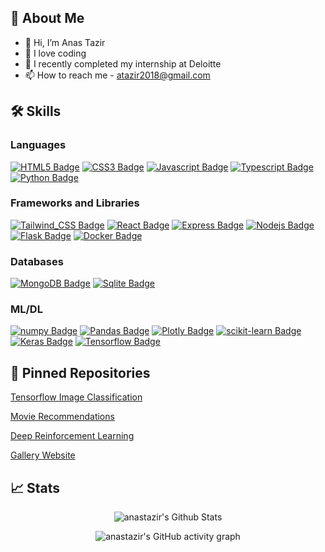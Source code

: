 ##  🚀 About Me

- 👋 Hi, I’m Anas Tazir
- 💞️ I love coding
- 💼 I recently completed my internship at Deloitte
- 📫 How to reach me - atazir2018@gmail.com

## 🛠 Skills
### Languages
[![HTML5 Badge](https://img.shields.io/badge/-HTML5-E34F26?style=for-the-badge&labelColor=black&logo=HTML5&logoColor=)](#)
[![CSS3 Badge](https://img.shields.io/badge/-CSS3-1572B6?style=for-the-badge&labelColor=black&logo=CSS3&logoColor=)](#)
[![Javascript Badge](https://img.shields.io/badge/-Javascript-F0DB4F?style=for-the-badge&labelColor=black&logo=javascript&logoColor=F0DB4F)](#) 
[![Typescript Badge](https://img.shields.io/badge/-Typescript-007acc?style=for-the-badge&labelColor=black&logo=typescript&logoColor=007acc)](#) 
[![Python Badge](https://img.shields.io/badge/-Python-3776AB?style=for-the-badge&labelColor=black&logo=python&logoColor=)](#)


### Frameworks and Libraries

[![Tailwind_CSS Badge](https://img.shields.io/badge/-Tailwind_CSS-38B2AC?style=for-the-badge&labelColor=black&logo=tailwind-css&logoColor=)](#)
[![React Badge](https://img.shields.io/badge/-React-61DBFB?style=for-the-badge&labelColor=black&logo=react&logoColor=61DBFB)](#)
[![Express Badge](https://img.shields.io/badge/-express.js-%23404d59?style=for-the-badge&labelColor=black&logo=express&logoColor=)](#) 
[![Nodejs Badge](https://img.shields.io/badge/-Nodejs-3C873A?style=for-the-badge&labelColor=black&logo=node.js&logoColor=3C873A)](#)
[![Flask Badge](https://img.shields.io/badge/-flask-%23000?style=for-the-badge&labelColor=black&logo=flask&logoColor=)](#)
[![Docker Badge](https://img.shields.io/badge/docker-%230DB7ED?style=for-the-badge&labelColor=black&logo=docker&logoColor=white)](#)


### Databases
[![MongoDB Badge](https://img.shields.io/badge/-MongoDB-4EA94B?style=for-the-badge&labelColor=black&logo=mongodb&logoColor=)](#)
[![Sqlite Badge](https://img.shields.io/badge/-sqlite-%2307405e?style=for-the-badge&labelColor=black&logo=sqlite&logoColor=)](#)



### ML/DL
[![numpy Badge](https://img.shields.io/badge/-numpy-%23013243?style=for-the-badge&labelColor=black&logo=numpy&logoColor=)](#)
[![Pandas Badge](https://img.shields.io/badge/-Pandas-%23150458?style=for-the-badge&labelColor=black&logo=pandas&logoColor=)](#)
[![Plotly Badge](https://img.shields.io/badge/-Plotly-%233F4F75?style=for-the-badge&labelColor=black&logo=plotly&logoColor=)](#)
[![scikit-learn Badge](https://img.shields.io/badge/-scikit--learn-%23F7931E?style=for-the-badge&labelColor=black&logo=scikit-learn&logoColor=)](#)
[![Keras Badge](https://img.shields.io/badge/-Keras-%23D00000?style=for-the-badge&labelColor=black&logo=keras&logoColor=)](#)
[![Tensorflow Badge](https://img.shields.io/badge/-Tensorflow-%23FF6F00?style=for-the-badge&labelColor=black&logo=tensorflow&logoColor=)](#)

## 📌 Pinned Repositories
[Tensorflow Image Classification](https://github.com/anastazir/tensorflow-image-classification)

[Movie Recommendations](https://github.com/anastazir/movie-db)  

[Deep Reinforcement Learning](https://github.com/anastazir/Multi-Agent-Deep-Reinforcement-Learning)  

[Gallery Website](https://github.com/anastazir/Gallery-App-using-React-and-Firebase-)


## 📈 Stats

<div align="center">

![anastazir's Github Stats](https://github-readme-stats.vercel.app/api?username=anastazir&include_all_commits=true&count_private=true&show_icons=true&line_height=20&title_color=7A7ADB&icon_color=2234AE&text_color=D3D3D3&bg_color=0,000000,130F40&hide_border=true)

![anastazir's GitHub activity graph](https://activity-graph.herokuapp.com/graph?username=anastazir&hide_border=true&theme=redical)

</div>
